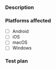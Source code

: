 ### Description

<!--
  Thank you for taking the time to submit this pull request.

  Please describe it in detail here:
  - What issue are you trying to solve?
  - How does this change address the issue?
  - If applicable, can you attach screenshots of before and after your
    change?
-->

<!--
  If this change addresses an existing issue, please provide a reference
  as in the example below.

Resolves #244.
-->

### Platforms affected

- [ ] Android
- [ ] iOS
- [ ] macOS
- [ ] Windows

### Test plan

<!--
  Provide step-by-step instructions for how to:
  - Reproduce the issue that this change addresses or otherwise verify
    that your changes are working correctly.
  - Test any edge cases you can think of.

  If changes to the local checkout is required for testing your PR, e.g.
  bump `react-native` to a specific version, providing a diff your
  reviewers can apply will help a lot.
-->
